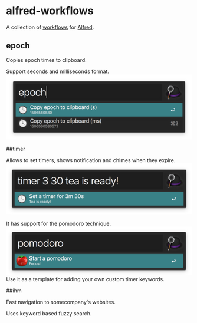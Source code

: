 # alfred-workflows
A collection of [workflows](https://www.alfredapp.com/help/workflows/) for [Alfred](https://www.alfredapp.com).

## epoch
Copies epoch times to clipboard.

Support seconds and milliseconds format.
![epoch screenshot](./images/epoch.png)

##timer

Allows to set timers, shows notification and chimes when they expire.
![timer screenshot](./images/timer.png)

It has support for the pomodoro technique.
![timer pomodoro screenshot](./images/pomodoro.png)
Use it as a template for adding your own custom timer keywords.

##ihm

Fast navigation to somecompany's websites.

Uses keyword based fuzzy search.